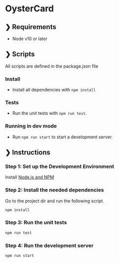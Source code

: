 # OysterCard

## ❯ Requirements

- Node v10 or later

## ❯ Scripts

All scripts are defined in the package.json file

### Install

- Install all dependencies with `npm install`

### Tests

- Run the unit tests with `npm run test`.

### Running in dev mode

- Run `npm run start` to start a development server.

## ❯ Instructions

### Step 1: Set up the Development Environment

Install [Node.js and NPM](https://nodejs.org/en/download/)

### Step 2: Install the needed dependencies

Go to the project dir and run the following script.

```bash
npm install
```

### Step 3: Run the unit tests

```bash
npm run test
```

### Step 4: Run the development server

```bash
npm run start
```
